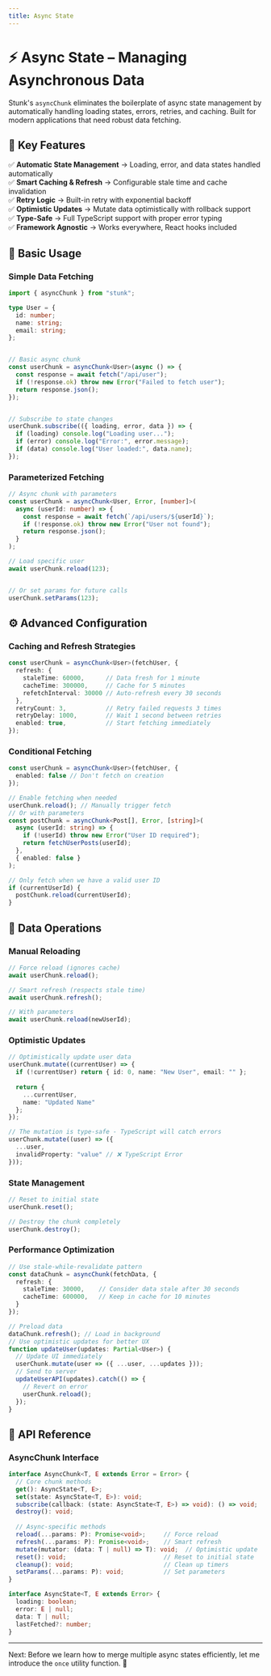 ```yaml
---
title: Async State
---
```


# ⚡ Async State – Managing Asynchronous Data

Stunk's `asyncChunk` eliminates the boilerplate of async state management by automatically handling loading states, errors, retries, and caching. Built for modern applications that need robust data fetching.

## 🚀 Key Features

✅ **Automatic State Management** → Loading, error, and data states handled automatically  
✅ **Smart Caching & Refresh** → Configurable stale time and cache invalidation  
✅ **Retry Logic** → Built-in retry with exponential backoff  
✅ **Optimistic Updates** → Mutate data optimistically with rollback support  
✅ **Type-Safe** → Full TypeScript support with proper error typing  
✅ **Framework Agnostic** → Works everywhere, React hooks included  

## 🔗 Basic Usage

### Simple Data Fetching

```typescript
import { asyncChunk } from "stunk";

type User = {
  id: number;
  name: string;
  email: string;
};


// Basic async chunk
const userChunk = asyncChunk<User>(async () => {
  const response = await fetch("/api/user");
  if (!response.ok) throw new Error("Failed to fetch user");
  return response.json();
});


// Subscribe to state changes
userChunk.subscribe(({ loading, error, data }) => {
  if (loading) console.log("Loading user...");
  if (error) console.log("Error:", error.message);
  if (data) console.log("User loaded:", data.name);
});
```

### Parameterized Fetching

```typescript
// Async chunk with parameters
const userChunk = asyncChunk<User, Error, [number]>(
  async (userId: number) => {
    const response = await fetch(`/api/users/${userId}`);
    if (!response.ok) throw new Error("User not found");
    return response.json();
  }
);

// Load specific user
await userChunk.reload(123);


// Or set params for future calls
userChunk.setParams(123);
```

## ⚙️ Advanced Configuration

### Caching and Refresh Strategies

```typescript
const userChunk = asyncChunk<User>(fetchUser, {
  refresh: {
    staleTime: 60000,      // Data fresh for 1 minute
    cacheTime: 300000,     // Cache for 5 minutes
    refetchInterval: 30000 // Auto-refresh every 30 seconds
  },
  retryCount: 3,           // Retry failed requests 3 times
  retryDelay: 1000,        // Wait 1 second between retries
  enabled: true,           // Start fetching immediately
});
```

### Conditional Fetching

```typescript
const userChunk = asyncChunk<User>(fetchUser, {
  enabled: false // Don't fetch on creation
});

// Enable fetching when needed
userChunk.reload(); // Manually trigger fetch
// Or with parameters
const postChunk = asyncChunk<Post[], Error, [string]>(
  async (userId: string) => {
    if (!userId) throw new Error("User ID required");
    return fetchUserPosts(userId);
  },
  { enabled: false }
);

// Only fetch when we have a valid user ID
if (currentUserId) {
  postChunk.reload(currentUserId);
}
```

## 🔄 Data Operations

### Manual Reloading


```typescript
// Force reload (ignores cache)
await userChunk.reload();

// Smart refresh (respects stale time)
await userChunk.refresh();

// With parameters
await userChunk.reload(newUserId);
```

### Optimistic Updates

```typescript
// Optimistically update user data
userChunk.mutate((currentUser) => {
  if (!currentUser) return { id: 0, name: "New User", email: "" };
  
  return {
    ...currentUser,
    name: "Updated Name"
  };
});

// The mutation is type-safe - TypeScript will catch errors
userChunk.mutate((user) => ({
  ...user,
  invalidProperty: "value" // ❌ TypeScript Error
}));
```

### State Management

```typescript
// Reset to initial state
userChunk.reset();

// Destroy the chunk completely
userChunk.destroy();
```

### Performance Optimization

```typescript
// Use stale-while-revalidate pattern
const dataChunk = asyncChunk(fetchData, {
  refresh: {
    staleTime: 30000,    // Consider data stale after 30 seconds
    cacheTime: 600000,   // Keep in cache for 10 minutes
  }
});

// Preload data
dataChunk.refresh(); // Load in background
// Use optimistic updates for better UX
function updateUser(updates: Partial<User>) {
  // Update UI immediately
  userChunk.mutate(user => ({ ...user, ...updates }));
  // Send to server
  updateUserAPI(updates).catch(() => {
    // Revert on error
    userChunk.reload();
  });
}
```

## 🔧 API Reference

### AsyncChunk Interface


```typescript
interface AsyncChunk<T, E extends Error = Error> {
  // Core chunk methods
  get(): AsyncState<T, E>;
  set(state: AsyncState<T, E>): void;
  subscribe(callback: (state: AsyncState<T, E>) => void): () => void;
  destroy(): void;
  
  // Async-specific methods
  reload(...params: P): Promise<void>;     // Force reload
  refresh(...params: P): Promise<void>;    // Smart refresh
  mutate(mutator: (data: T | null) => T): void;  // Optimistic update
  reset(): void;                           // Reset to initial state
  cleanup(): void;                         // Clean up timers
  setParams(...params: P): void;           // Set parameters
}

interface AsyncState<T, E extends Error> {
  loading: boolean;
  error: E | null;
  data: T | null;
  lastFetched?: number;
}
```
---

Next: Before we learn how to merge multiple async states efficiently, let me introduce the ```once``` utility function. 🚀
